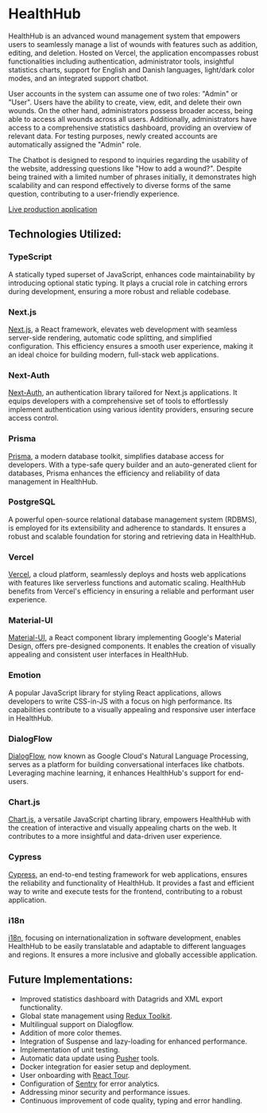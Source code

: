 # HealthHub

HealthHub is an advanced wound management system that empowers users to seamlessly manage a list of wounds with features such as addition, editing, and deletion. Hosted on Vercel, the application encompasses robust functionalities including authentication, administrator tools, insightful statistics charts, support for English and Danish languages, light/dark color modes, and an integrated support chatbot.

User accounts in the system can assume one of two roles: "Admin" or "User". Users have the ability to create, view, edit, and delete their own wounds. On the other hand, administrators possess broader access, being able to access all wounds across all users. Additionally, administrators have access to a comprehensive statistics dashboard, providing an overview of relevant data. For testing purposes, newly created accounts are automatically assigned the "Admin" role. 

The Chatbot is designed to respond to inquiries regarding the usability of the website, addressing questions like "How to add a wound?". Despite being trained with a limited number of phrases initially, it demonstrates high scalability and can respond effectively to diverse forms of the same question, contributing to a user-friendly experience.

[Live production application](https://wound-management-sigma.vercel.app/)

## Technologies Utilized:

### TypeScript
A statically typed superset of JavaScript, enhances code maintainability by introducing optional static typing. It plays a crucial role in catching errors during development, ensuring a more robust and reliable codebase.

### Next.js
[Next.js](https://nextjs.org/), a React framework, elevates web development with seamless server-side rendering, automatic code splitting, and simplified configuration. This efficiency ensures a smooth user experience, making it an ideal choice for building modern, full-stack web applications.

### Next-Auth
[Next-Auth](https://next-auth.js.org/), an authentication library tailored for Next.js applications. It equips developers with a comprehensive set of tools to effortlessly implement authentication using various identity providers, ensuring secure access control.

### Prisma
[Prisma](https://www.prisma.io/), a modern database toolkit, simplifies database access for developers. With a type-safe query builder and an auto-generated client for databases, Prisma enhances the efficiency and reliability of data management in HealthHub.

### PostgreSQL
A powerful open-source relational database management system (RDBMS), is employed for its extensibility and adherence to standards. It ensures a robust and scalable foundation for storing and retrieving data in HealthHub.

### Vercel
[Vercel](https://vercel.com/), a cloud platform, seamlessly deploys and hosts web applications with features like serverless functions and automatic scaling. HealthHub benefits from Vercel's efficiency in ensuring a reliable and performant user experience.

### Material-UI
[Material-UI](https://material-ui.com/), a React component library implementing Google's Material Design, offers pre-designed components. It enables the creation of visually appealing and consistent user interfaces in HealthHub.

### Emotion
A popular JavaScript library for styling React applications, allows developers to write CSS-in-JS with a focus on high performance. Its capabilities contribute to a visually appealing and responsive user interface in HealthHub.

### DialogFlow
[DialogFlow](https://cloud.google.com/dialogflow), now known as Google Cloud's Natural Language Processing, serves as a platform for building conversational interfaces like chatbots. Leveraging machine learning, it enhances HealthHub's support for end-users.

### Chart.js
[Chart.js](https://www.chartjs.org/), a versatile JavaScript charting library, empowers HealthHub with the creation of interactive and visually appealing charts on the web. It contributes to a more insightful and data-driven user experience.

### Cypress
[Cypress](https://www.cypress.io/), an end-to-end testing framework for web applications, ensures the reliability and functionality of HealthHub. It provides a fast and efficient way to write and execute tests for the frontend, contributing to a robust application.

### i18n
[i18n](https://en.wikipedia.org/wiki/Internationalization_and_localization), focusing on internationalization in software development, enables HealthHub to be easily translatable and adaptable to different languages and regions. It ensures a more inclusive and globally accessible application.


## Future Implementations:

- Improved statistics dashboard with Datagrids and XML export functionality.
- Global state management using [Redux Toolkit](https://redux-toolkit.js.org/).
- Multilingual support on Dialogflow.
- Addition of more color themes.
- Integration of Suspense and lazy-loading for enhanced performance.
- Implementation of unit testing.
- Automatic data update using [Pusher](https://pusher.com/) tools.
- Docker integration for easier setup and deployment.
- User onboarding with [React Tour](https://reactour.js.org/).
- Configuration of [Sentry](https://sentry.io/) for error analytics.
- Addressing minor security and performance issues.
- Continuous improvement of code quality, typing and error handling.
